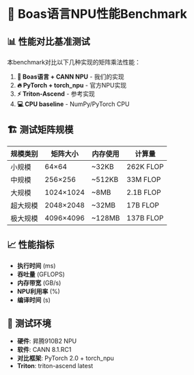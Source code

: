 # 🚀 Boas语言NPU性能Benchmark

## 📊 **性能对比基准测试**

本benchmark对比以下几种实现的矩阵乘法性能：

1. **🎯 Boas语言 + CANN NPU** - 我们的实现
2. **🔥 PyTorch + torch_npu** - 官方NPU实现  
3. **⚡ Triton-Ascend** - 参考实现
4. **💻 CPU baseline** - NumPy/PyTorch CPU

## 🏗️ **测试矩阵规模**

| 规模类别 | 矩阵大小 | 内存使用 | 计算量 |
|---------|---------|---------|--------|
| 小规模 | 64×64 | ~32KB | 262K FLOP |
| 中规模 | 256×256 | ~512KB | 33M FLOP |
| 大规模 | 1024×1024 | ~8MB | 2.1B FLOP |
| 超大规模 | 2048×2048 | ~32MB | 17B FLOP |
| 极大规模 | 4096×4096 | ~128MB | 137B FLOP |

## 📈 **性能指标**

- **执行时间** (ms)
- **吞吐量** (GFLOPS)
- **内存带宽** (GB/s) 
- **NPU利用率** (%)
- **编译时间** (s)

## 🔧 **测试环境**

- **硬件**: 昇腾910B2 NPU
- **软件**: CANN 8.1.RC1
- **对比框架**: PyTorch 2.0 + torch_npu
- **Triton**: triton-ascend latest
